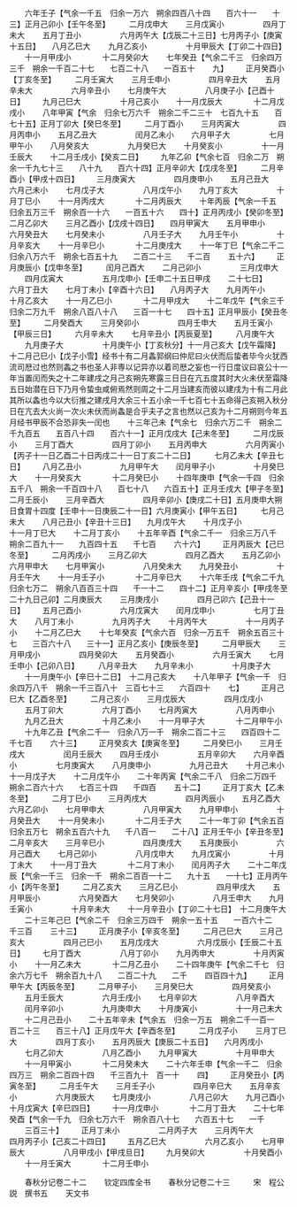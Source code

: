<!-- { "loadSidebar": true } -->
　　六年壬子【气余一千五　归余一万六　朔余四百八十四　　百六十一　　十三】正月己卯小【壬午冬至】　　　二月戊申大
　　三月戊寅小　　　　　四月丁未大
　　五月丁丑小　　　　　六月丙午大【戊辰二十三日】七月丙子小【庚寅十五日】　　八月乙巳大
　　九月乙亥小　　　　　十月甲辰大【丁卯二十四日】
　　十一月甲戌小　　　　十二月癸卯大
　　七年癸丑【气余二千三　归余四万三千　朔余一千百二十七　　七百二十八　　一百五十
　　九】
　　正月癸酉小【丁亥冬至】　　　二月壬寅大
　　三月壬申小　　　　　四月辛丑大
　　五月辛未大　　　　　六月辛丑小
　　七月庚午大　　　　　八月庚子小【己酉十日】
　　九月己巳大　　　　　十月己亥小
　　十一月戊辰大　　　　十二月戊戌小
　　八年甲寅【气余　归余七万六千　朔余二千二三十　七百九十五　　百七十五】正月丁卯大【癸巳冬至】　　　二月丁酉小
　　三月丙寅大　　　　　四月丙申小
　　五月乙丑大　　　　　闰月乙未小
　　六月甲子大　　　　　七月甲午小
　　八月癸亥大　　　　　九月癸巳大
　　十月癸亥小　　　　　十一月壬辰大
　　十二月壬戌小【癸亥二日】
　　九年乙卯【气余七百　归余二万　朔余一千九七十三　　八十九　　百六十四】正月辛卯大【戊戌冬至】　　　二月辛酉小【甲戌十四日】
　　三月庚寅大　　　　　四月庚申小
　　五月己丑大　　　　　六月己未小
　　七月戊子大　　　　　八月戊午小
　　九月丁亥大　　　　　十月丁巳小
　　十一月丙戌大　　　　十二月丙辰大
　　十年丙辰【气余一千五　归余五万三千　朔余百一十六　　一百五十六　　四十】正月丙戌小【癸卯冬至】　　　二月乙卯大
　　三月乙酉小【戊戌十四日】　　四月甲寅大
　　五月甲申小　　　　　六月癸丑大
　　七月癸未小　　　　　八月壬子大
　　九月壬午小　　　　　十月辛亥大
　　十一月辛巳小　　　　十二月庚戌大
　　十一年丁巳【气余二千二　归余八万六千　朔余七百五十九　　二百二十三　　千二百
　　五十六】
　　正月庚辰小【戊申冬至】　　　闰月己酉大
　　二月己卯小　　　　　三月戊申大
　　四月戊寅大　　　　　五月戊申小【壬申二十五日甲戌
　　二十七日】　　　　　　　　六月丁丑大
　　七月丁未小【辛酉十六日】　　八月丙子大
　　九月丙午小　　　　　十月乙亥大
　　十一月乙巳小　　　　十二月甲戌大
　　十二年戊午【气余三千　归余二万九千　朔余八百八十八　　三百一十七　　四十五】正月甲辰小【癸丑冬至】　　　二月癸酉大
　　三月癸卯小　　　　　四月壬申大
　　五月壬寅小【甲辰三日】　　　六月辛未大
　　七月辛丑小【丙辰夏至】　　　八月庚午大
　　九月庚子大　　　　　十月庚午小【丁亥秋分】十一月己亥大【戊午霜降】　　十二月己巳小【戊子小雪】经书十有二月螽郭纲曰仲尼曰火伏而后蛰者毕今火犹西流司厯过也然则螽之书也圣人非専以记异亦以着司厯之妄也一行日度议曰哀公十一年当置闰而失之十二年建戌之月己亥朔先寒露三日日在亢五度其时大火未伏至霜降五日始潜在日下乃月令蛰虫咸俯焉然则周之十二月当建亥而彼以建戌为十有二月此其所以螽也今以大衍推之建戌月大余三十五小余一千七百七十五命得己亥朔入秋分日在亢去大火尚一次火未伏而尚螽是合乎夫子之言也然以己亥为十二月朔则今年五月经书甲辰不合恐非失一闰也
　　十三年己未【气余七　归余六万二千　朔余二千九百五　　五百八十四　　百六十一】正月戊戌大【己未冬至】　　　二月戊辰小
　　三月丁酉大　　　　　四月丁卯小
　　五月丙申大　　　　　六月丙寅小【丙子十一日乙酉二十日丙戌二十一日丁亥二十二日】　　　七月乙未大【辛丑七日】
　　八月乙丑小　　　　　九月甲午大
　　闰月甲子小　　　　　十月癸巳大
　　十一月癸亥大　　　　十二月癸巳小
　　十四年庚申【气余一千四　归余五千八　朔余一千百四十八　　百七十八　　六百五十】正月壬戌大【甲子冬至】　　　二月壬辰小
　　三月辛酉大　　　　　四月辛卯小【庚戌二十日】五月庚申大朔日食胃十四度【壬申十一日庚辰二十一日】六月庚寅小【甲午五日】　　　七月己未大
　　八月己丑小【辛丑十三日】　　九月戊午大
　　十月戊子小　　　　　十一月丁巳大
　　十二月丁亥小
　　十五年辛酉【气余二千一　归余三万八千　朔余二百九十一　　九百四十五　　千七百
　　六十六】
　　正月丙辰大【己巳冬至】　　　二月丙戌小
　　三月乙卯大　　　　　四月乙酉大
　　五月乙卯小　　　　　六月甲申大
　　七月甲寅小　　　　　八月癸未大
　　九月癸丑小　　　　　十月壬午大
　　十一月壬子小　　　　十二月辛巳大
　　十六年壬戌【气余二千九　归余七万二　朔余八百百三十四　　千一十二　　四十二】正月辛亥小【甲戌冬至二十九日己卯】二月庚辰大
　　三月庚戌小　　　　　四月己卯六【己丑十一日】
　　五月己酉小　　　　　六月戊寅大
　　闰月戊申小　　　　　七月丁丑大
　　八月丁未小　　　　　九月丙子大
　　十月丙午大　　　　　十一月丙子小
　　十二月乙巳大
　　十七年癸亥【气余六百　归余一万五千　朔余五百三十七　　三百六十八　　三十一】正月乙亥小【庚辰冬至】　　　二月甲辰大
　　三月甲戌小　　　　　四月癸卯大
　　五月癸酉小　　　　　六月壬寅大
　　七月壬申小【己卯八日】　　　八月辛丑大
　　九月辛未小　　　　　十月庚子大
　　十一月庚午小【辛巳十二日】　十二月己亥大
　　十八年甲子【气余一千　归余四万八千　朔余一千三百八十　三百七十三　　六百四十
　　七】
　　正月己巳大【乙酉冬至】　　　二月己亥小
　　三月戊辰大　　　　　四月戊戌小
　　五月丁卯大　　　　　六月丁酉小
　　七月丙寅大　　　　　八月丙申小
　　九月乙丑大　　　　　十月乙未小
　　十一月甲子大　　　　十二月甲午小
　　十九年乙丑【气余二千一　归余八万一千　朔余二百二十三　　四百四十二　　千七百
　　六十三】
　　正月癸亥大【庚寅冬至】　　　二月癸巳小
　　三月壬戌大　　　　　闰月壬辰大
　　四月壬戌小　　　　　五月辛卯大
　　六月辛酉小　　　　　七月庚寅大
　　八月庚申小　　　　　九月己丑大
　　十月己未小　　　　　十一月戊子大
　　十二月戊午小
　　二十年丙寅【气余二千八　归余二万四千　朔余二百六十六　　七百三十四　　千四百
　　五十二】
　　正月丁亥大【乙未冬至】　　　二月丁巳小
　　三月丙戌大　　　　　四月丙辰小
　　五月乙酉大　　　　　六月乙卯小
　　七月甲申大　　　　　八月甲寅大
　　九月甲申小　　　　　十月癸丑大
　　十一月癸未小　　　　十二月壬子大
　　二十一年丁卯【气余五百　归余五万七　朔余五百六十九　　千八百一　　二十八】正月壬午小【辛丑冬至】　　　二月辛亥大
　　三月辛巳小　　　　　四月庚戌大
　　五月庚辰小　　　　　六月己酉大
　　七月己卯小　　　　　八月戊申大
　　九月戊寅小　　　　　十月丁未大
　　十一月丁丑大　　　　十二月丁未小
　　闰月丙子大
　　二十二年戊辰【气余一千三　归余一千　朔余二百百一十二　　九十五　　一十七】正月丙午小【丙午冬至】　　　二月乙亥大
　　三月乙巳小　　　　　四月甲戌大
　　五月甲辰小　　　　　六月癸酉大
　　七月癸卯小　　　　　八月壬申大
　　九月壬寅小　　　　　十月辛未大
　　十一月辛丑小【丁卯二十七日】　十二月庚午大
　　二十三年己巳【气余二千　归余三万四千　朔余一五十五　　一百六十二　　千三百
　　三十三】
　　正月庚子小【辛亥冬至】　　　二月己巳大
　　三月己亥大　　　　　四月己巳小
　　五月戊戌大　　　　　六月戊辰小【壬辰二十五日】
　　七月丁酉大　　　　　八月丁卯小
　　九月丙申大　　　　　十月丙寅小
　　十一月乙未大　　　　十二月乙丑小
　　二十四年庚午【气余二千七　归余六万七千　朔余百九十八　　二百二十九　　二千
　　四百四十九】
　　正月甲午大【丙辰冬至】　　　二月甲子小
　　三月癸巳大　　　　　四月癸亥小
　　五月壬辰大　　　　　六月壬戌小
　　七月辛卯大　　　　　八月辛酉大
　　闰月辛卯小　　　　　九月庚申大
　　十月庚寅小　　　　　十一月己未大
　　十二月己丑小
　　二十五年辛未【气余五　归余一万五　朔余二千一百一　　百二十三　　百三十八】正月戊午大【辛酉冬至】　　　二月戊子小
　　三月丁巳大　　　　　四月丁亥小
　　五月丙辰大【庚辰二十五日】　　六月丙戌小
　　七月乙卯大　　　　　八月乙酉小
　　九月甲寅大　　　　　十月甲申大
　　十一月甲寅小　　　　十二月癸未大
　　二十六年壬申【气余一千二　归余四万三　朔余二百四十四　　千三百九十　百一十
　　四】
　　正月癸丑小【丙寅冬至】　　　二月壬午大
　　三月壬子小　　　　　四月辛巳大
　　五月辛亥小　　　　　六月庚辰大
　　七月庚戌小　　　　　八月己卯大
　　九月己酉小　　　　　十月戊寅大【辛巳四日】
　　十一月戊申小　　　　十二月丁丑大
　　二十七年癸酉【气余一千九　归余七万六千　朔余百八十七　　六百五十七　　一千
　　三百三十】
　　正月丁未小　　　　　二月丙子大
　　三月丙午大　　　　　四月丙子小【己亥二十四日】
　　五月乙巳大　　　　　六月乙亥小
　　七月甲辰大　　　　　八月甲戌小【甲戌旦日】
　　九月癸卯大　　　　　十月癸酉小
　　十一月壬寅大　　　　十二月壬申小

　　春秋分记卷二十二
　　钦定四库全书
　　春秋分记卷二十三　　　宋　程公説　撰书五
　　天文书
